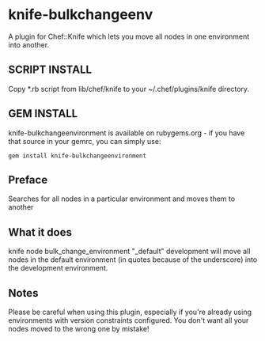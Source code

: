 # knife-bulkchangeenv

A plugin for Chef::Knife which lets you move all nodes in one environment into another.

## SCRIPT INSTALL

Copy *.rb script from lib/chef/knife to your ~/.chef/plugins/knife directory.

## GEM INSTALL
knife-bulkchangeenvironment is available on rubygems.org - if you have that source in your gemrc, you can simply use:

````
gem install knife-bulkchangeenvironment
````

## Preface

Searches for all nodes in a particular environment and moves them to another

## What it does

knife node bulk_change_environment "_default" development
will move all nodes in the default environment (in quotes because of the underscore) into the development environment.

## Notes
Please be careful when using this plugin, especially if you're already using environments with version constraints configured. You don't want all your nodes moved to the wrong one by mistake!

